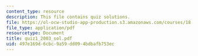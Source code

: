 ```yaml
---
content_type: resource
description: This file contains quiz solutions.
file: https://ol-ocw-studio-app-production.s3.amazonaws.com/courses/18-307-integral-equations-spring-2006/497e169d6cbc9a59dd094bdbafb753ec_quiz1_2003_sol.pdf
file_type: application/pdf
resourcetype: Document
title: quiz1_2003_sol.pdf
uid: 497e169d-6cbc-9a59-dd09-4bdbafb753ec
---
```

